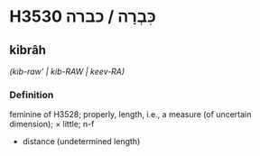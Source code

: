 # H3530 כִּבְרָה / כברה

## kibrâh

_(kib-raw' | kib-RAW | keev-RA)_

### Definition

feminine of H3528; properly, length, i.e., a measure (of uncertain dimension); × little; n-f

- distance (undetermined length)
